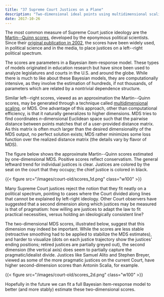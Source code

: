 ```yaml
---
title: "37 Supreme Court Justices on a Plane"
description: "Two-dimensional ideal points using multidimensional scaling"
date: 2017-10-26
---
```


The most common measure of Supreme Court justice ideology are the 
[Martin--Quinn scores](https://mqscores.lsa.umich.edu/), developed by the
eponymous political scientists.  Since their [original publication in
2002](https://mqscores.lsa.umich.edu/media/pa02.pdf), the scores have been
widely used, in political science and in the media, to place justices on
a left--right political spectrum.<!--more-->

The scores are parameters in a Bayesian item-response model. These types of 
models originated in education research but have since been used to analyze
legislatures and courts in the U.S. and around the globe.  While there is
much to like about these Bayesian models, they are computationally intensive,
as they involve the estimation of hundreds, if not thousands, of parameters
which are related by a nontrivial dependence structure.  

Similar left--right scores, viewed as an approximation the Martin--Quinn scores,
may be generated through a technique called [multidimensional
scaling](https://en.wikipedia.org/wiki/Multidimensional_scaling), or MDS. One
advantage of this approach, other than computational efficiency, is that it
naturally generalizes to higher dimensions. MDS tries to find coordinates
_n_-dimensional Euclidean space such that the pairwise distance between points
matches that of a user-provided distance matrix.  As this matrix is often 
much larger than the desired dimensionality of the MDS output, no perfect
solution exists; MDS rather minimizes some loss function over the realized
distance matrix (the details vary by flavor of MDS).

The figure below shows the approximate Martin--Quinn scores estimated by
one-dimensional MDS. Positive scores reflect conservatism. The general leftward
trend for individual justices is clear. Justices are colored by the seat on
the court that they occupy; the chief justice is colored in black.

{{< figure src="/images/court-old/scores_1d.png" class="w100" >}}

Many Supreme Court justices reject the notion that they fit neatly on a
political spectrum, pointing to cases where the Court divided along lines that
cannot be explained by left-right ideology.  Other Court observers have
suggested that a second dimension along which justices may be measured is that
of pragmatism: how willing are justices to adapt the law to fit practical
necessities, versus holding an ideologically consistent line?

The two-dimensional MDS scores, illustrated below, suggest that this dimension
may indeed be important. While the scores are less stable (retroactive smoothing
had to be applied to stabilize the MDS estimates), and harder to visualize (dots
on each justice trajectory show the justices' ending positions; retired justices
are partially greyed out), the second dimension (the vertical axis) does seem
to partially capture the pragmatic/idealist divide.  Justices like Samuel Alito
and Stephen Breyer, viewed as some of the more pragmatic justices on the
current Court, have higher second-dimension scores than Antonin Scalia, for
example.

{{< figure src="/images/court-old/scores_2d.png" class="w100" >}}

Hopefully in the future we can fit a full Bayesian item-response model
to better (and more stably) estimate these two-dimensional scores.
